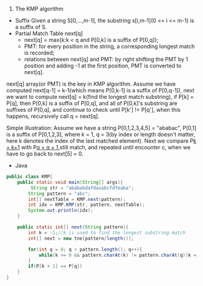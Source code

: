1. The KMP algorithm

+ Suffix
  Given a string S[0,...,m-1], the substring s[i,m-1](0 <= i <= m-1) is a suffix of S.  
+ Partial Match Table next[q]
  + next[q] = max{k:k < q and P[0,k] is a suffix of P[0,q]};
  + PMT: for every position in the string, a corresponding longest match is recorded;
  + relations between next[q] and PMT: by right shifting the PMT by 1 position and adding -1 at the first position, PMT is converted to next[q].
  
next[q] array(or PMT) is the key in KMP algorithm. Assume we have computed next[q-1] = k-1(which means P[0,k-1] is a suffix of P[0,q-1]), next we want to compute next[q] = k(find the longest match substring), if P[k] = P[q], then P[0,k] is a suffix of P[0,q], and all of P[0,k]'s substring are suffixes of P[0,q], and continue to check until P[k'] != P[q'], when this happens, recursively call q = next[q].

Simple illustration: Assume we have a string P[0,1,2,3,4,5] = "ababac", P[0,1] is a suffix of P[0,1,2,3], where k = 1, q = 3(by index or length doesn't matter, here k denotes the index of the last matched element). Next we compare P[k = k+1](a) with P[q = q + 1](a),still match, and repeated until encounter c, when we have to go back to next[5] = 0. 

* Java
```java
public class KMP{
    public static void main(String[] args){
         String str = "abababdafdasabcfdfeaba";
        String pattern = "abc";
        int[] nextTable = KMP.next(pattern);
        int idx = KMP.KMP(str, pattern, nextTable);
        System.out.println(idx);
    }

    public static int[] next(String pattern){
        int k = -1;//k is used to find the longest substring match
        int[] next = new tne[pattern/length()];

        for(int q = 0; q < pattern.length(); q++){
            while(k >= 0 && pattern.charAt(k) != pattern.charAt(q))k = next[k];
        }
        if(P[k + 1] == P[q])
    }
}
```